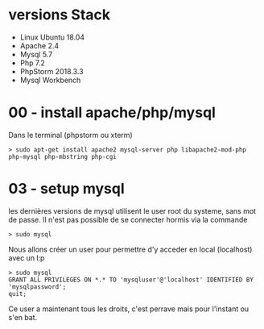 # versions Stack
- Linux Ubuntu 18.04
- Apache 2.4
- Mysql 5.7
- Php 7.2
- PhpStorm 2018.3.3
- Mysql Workbench  
 
# 00 - install apache/php/mysql
Dans le terminal (phpstorm ou xterm)

    > sudo apt-get install apache2 mysql-server php libapache2-mod-php php-mysql php-mbstring php-cgi

# 03 - setup mysql
les dernières versions de mysql utilisent le user root du systeme, sans mot de passe.
Il n'est pas possible de se connecter hormis via la commande

    > sudo mysql

Nous allons créer un user pour permettre d'y acceder en local (localhost) avec un l:p

    > sudo mysql
    GRANT ALL PRIVILEGES ON *.* TO 'mysqluser'@'localhost' IDENTIFIED BY 'mysqlpassword';
    quit;

Ce user a maintenant tous les droits, c'est perrave mais pour l'instant ou s'en bat.    


